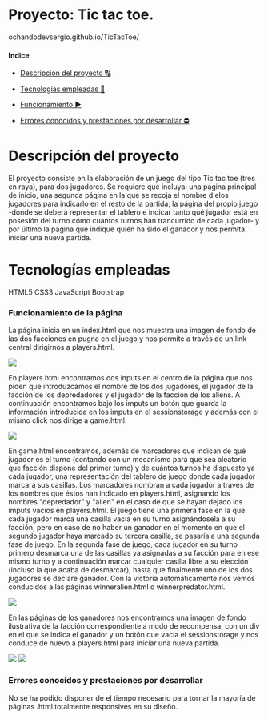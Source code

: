 


# Proyecto: Tic tac toe.

ochandodevsergio.github.io/TicTacToe/

#### Indice 

- [Descripción del proyecto :capital_abcd:](#descripción-del-proyecto)

- [Tecnologías empleadas :hammer:](#tecnologías-empleadas) 

- [Funcionamiento :arrow_forward:](#funcionamiento-de-la-página) 


- [Errores conocidos y prestaciones por desarrollar :no_entry:](#errores-conocidos-y-prestaciones-por-desarrollar)  

#


# Descripción del proyecto

El proyecto consiste en la elaboración de un juego del tipo Tic tac toe (tres en raya), para dos jugadores. Se requiere que incluya: una página principal de inicio, una segunda página en la que se recoja el nombre d elos jugadores para indicarlo en el resto de la partida, la página del propio juego -donde se deberá representar el tablero e indicar tanto qué jugador está en posesión del turno cómo cuantos turnos han trancurrido de cada jugador- y por último la página que indique quién ha sido el ganador y nos permita iniciar una nueva partida.

# Tecnologías empleadas

HTML5
CSS3
JavaScript
Bootstrap


### Funcionamiento de la página

  La página inicia en un index.html que nos muestra una imagen de fondo de las dos facciones en pugna en el juego y nos permite a través de un link central dirigirnos a players.html.
  
  ![](https://i.ibb.co/2WRTW5q/indexttt.jpg)

  En players.html encontramos dos inputs en el centro de la página que nos piden que introduzcamos el nombre de los dos jugadores, el jugador de la facción de los depredadores y el jugador de la facción de los aliens. 
  A continuación encontramos bajo los imputs un botón que guarda la información introducida en los imputs en el sessionstorage y además con el mismo click nos dirige a game.html.
 
   ![](https://i.ibb.co/4mbmCWR/playersttt.jpg)

  En game.html encontramos, además de marcadores que indican de qué jugador es el turno (contando con un mecanismo para que sea aleatorio que facción dispone del primer turno) y de cuántos turnos ha dispuesto ya cada jugador, una representación del tablero de juego donde cada jugador marcará sus casillas. 
  Los marcadores nombran a cada jugador a través de los nombres que éstos han indicado en players.html, asignando los nombres "depredador" y "alien" en el caso de que se hayan dejado los imputs vacíos en players.html.
  El juego tiene una primera fase en la que cada jugador marca una casilla vacía en su turno asignándosela a su facción, pero en caso de no haber un ganador en el momento en que el segundo jugador haya marcado su tercera casilla, se pasaría a una segunda fase de juego. En la segunda fase de juego, cada jugador en su turno primero desmarca una de las casillas ya asignadas a su facción para en ese mismo turno y a continuación marcar cualquier casilla libre a su elección (incluso la que acaba de desmarcar), hasta que finalmente uno de los dos jugadores se declare ganador.
  Con la victoria automáticamente nos vemos conducidos a las páginas winneralien.html o winnerpredator.html.

   ![](https://i.ibb.co/CsKJBNJ/gamettt.jpg)

  En las páginas de los ganadores nos encontramos una imagen de fondo ilustrativa de la facción correspondiente a modo de recompensa, con un div en el que se indica el ganador y un botón que vacía el sessionstorage y nos conduce de nuevo a players.html para iniciar una nueva partida.

   ![](https://i.ibb.co/pJDJ0kn/predatorttt.jpg)
   ![](https://i.ibb.co/wBGT8zC/alienttt.jpg)

### Errores conocidos y prestaciones por desarrollar

No se ha podido disponer de el tiempo necesario para tornar la mayoría de páginas .html totalmente responsives en su diseño.

